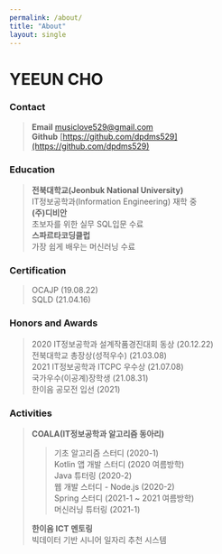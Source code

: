 ```yaml
---
permalink: /about/
title: "About"
layout: single
---
```


# YEEUN CHO
### Contact
> __Email__ musiclove529@gmail.com  
> __Github__ [https://github.com/dpdms529](https://github.com/dpdms529)
  
### Education
> __전북대학교(Jeonbuk National University)__  
> IT정보공학과(Information Engineering) 재학 중  
> __(주)디비안__  
> 초보자를 위한 실무 SQL입문 수료  
> __스파르타코딩클럽__  
> 가장 쉽게 배우는 머신러닝 수료  
  
### Certification
> OCAJP (19.08.22)  
> SQLD (21.04.16)  
  
### Honors and Awards
> 2020 IT정보공학과 설계작품경진대회 동상 (20.12.22)  
> 전북대학교 총장상(성적우수) (21.03.08)  
> 2021 IT정보공학과 ITCPC 우수상 (21.07.08)  
> 국가우수(이공계)장학생 (21.08.31)  
> 한이음 공모전 입선 (2021)
  
### Activities
> __COALA(IT정보공학과 알고리즘 동아리)__
>> 기초 알고리즘 스터디 (2020-1)  
>> Kotlin 앱 개발 스터디 (2020 여름방학)  
>> Java 튜터링 (2020-2)  
>> 웹 개발 스터디 - Node.js (2020-2)  
>> Spring 스터디 (2021-1 ~ 2021 여름방학)  
>> 머신러닝 튜터링 (2021-1)  
> 
> __한이음 ICT 멘토링__  
> 빅데이터 기반 시니어 일자리 추천 시스템
